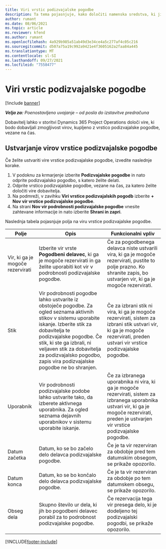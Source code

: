 ```yaml
---
title: Viri vrstic podizvajalske pogodbe
description: Ta tema pojasnjuje, kako določiti namenska sredstva, ki jih ponudnik zagotovi določenim vrsticam podizvajalske pogodbe, vezane na čas.
author: rumant
ms.date: 08/06/2021
ms.topic: article
ms.reviewer: kfend
ms.author: rumant
ms.openlocfilehash: 4a929b985a51ab49d3e34ce4a5c277af4c05c216
ms.sourcegitcommit: d507a75a19c992a9421e4f3605162a2faa84a445
ms.translationtype: MT
ms.contentlocale: sl-SI
ms.lasthandoff: 09/27/2021
ms.locfileid: "7558477"
---
```

# <a name="subcontract-line-resources"></a>Viri vrstic podizvajalske pogodbe

[!include [banner](../../includes/dataverse-preview.md)]

_**Velja za:** Poenostavljeno uvajanje – od posla do izstavitve predračuna_

Dobavitelj lahko v storitvi Dynamics 365 Project Operations določi vire, ki bodo dobavljali zmogljivost virov, kupljeno z vrstico podizvajalske pogodbe, vezane na čas.

## <a name="create-subcontract-line-resources"></a>Ustvarjanje virov vrstice podizvajalske pogodbe

Če želite ustvariti vire vrstice podizvajalske pogodbe, izvedite naslednje korake.

1. V podoknu za krmarjenje izberite **Podizvajalske pogodbe** in nato odprite podizvajalsko pogodbo, s katero želite delati.
2. Odprite vrstico podizvajalske pogodbe, vezane na čas, za katero želite določiti vire dobavitelja.
3. Na podmreži, v zavihku **Viri vrstice podizvajalskih pogodb** izberite **+ Nov vir vrstice podizvajalske pogodbe**.
4. Na strani **Nov vir podrobnosti podizvajalske pogodbe** vnesite zahtevane informacije in nato izberite **Shrani in zapri**.

Naslednja tabela pojasnjuje polja na viru vrstice podizvajalske pogodbe.

| Polje | Opis | Funkcionalni vpliv |
| ----- | ----------- | ----------------- |
| Vir, ki ga je mogoče rezervirati | Izberite vir vrste **Pogodbeni delavec**, ki ga je mogoče rezervirati in ga želite uporabiti kot vir v podrobnosti podizvajalske pogodbe.| Če za pogodbenega delavca niste ustvarili vira, ki ga je mogoče rezervirati, pustite to polje prazno. Ko shranite zapis, bo ustvarjen vir, ki ga je mogoče rezervirati.  |
| Stik | Vir podrobnosti pogodbe lahko ustvarite iz obstoječe pogodbe. Za ogled seznama aktivnih stikov v sistemu uporabite iskanje. Izberite stik za dobavitelja te podizvajalske pogodbe. Če stik, ki ste ga izbrali, ni veljaven stik za dobavitelja za podizvajalsko pogodbo, zapis vira podizvajalske pogodbe ne bo shranjen.| Če za izbrani stik ni vira, ki ga je mogoče rezervirati, sistem za izbrani stik ustvari vir, ki ga je mogoče rezervirati, preden ustvari vir vrstice podizvajalske pogodbe. |
| Uporabnik | Vir podrobnosti podizvajalske podobe lahko ustvarite tako, da izberete aktivnega uporabnika. Za ogled seznama dejavnih uporabnikov v sistemu uporabite iskanje.| Če za izbranega uporabnika ni vira, ki ga je mogoče rezervirati, sistem za izbranega uporabnika ustvari vir, ki ga je mogoče rezervirati, preden je ustvarjen vir vrstice podizvajalske pogodbe. |
| Datum začetka | Datum, ko se bo začelo delo delavca podizvajalske pogodbe.| Če je ta vir rezerviran za obdobje pred tem datumskim obsegom, se prikaže opozorilo. |
| Datum konca | Datum, ko se bo končalo delo delavca podizvajalske pogodbe.| Če je ta vir rezerviran za obdobje po tem datumskem obsegu, se prikaže opozorilo. |
| Obseg dela | Skupno število ur dela, ki jih bo pogodbeni delavec porabil za to podrobnost podizvajalske pogodbe.| Če rezervacija tega vir presega delo, ki je dodeljeno tej podizvajalski pogodbi, se prikaže opozorilo. |


[!INCLUDE[footer-include](../../includes/footer-banner.md)]
